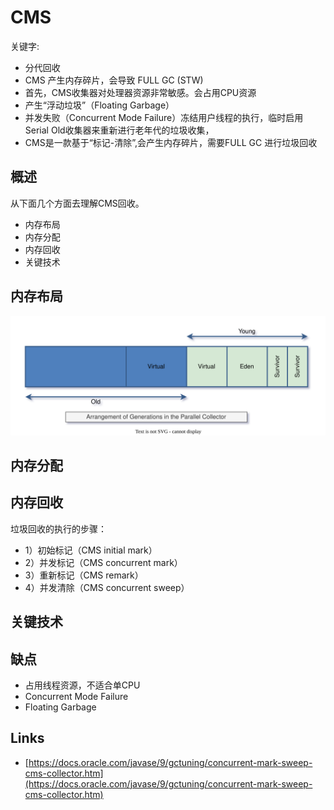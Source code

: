 # CMS

关键字:

- 分代回收
- CMS 产生内存碎片，会导致 FULL GC (STW)
- 首先，CMS收集器对处理器资源非常敏感。会占用CPU资源
- 产生“浮动垃圾”（Floating Garbage）
- 并发失败（Concurrent Mode Failure）冻结用户线程的执行，临时启用Serial Old收集器来重新进行老年代的垃圾收集，
- CMS是一款基于“标记-清除”,会产生内存碎片，需要FULL GC 进行垃圾回收

## 概述

从下面几个方面去理解CMS回收。

- 内存布局
- 内存分配
- 内存回收
- 关键技术

## 内存布局

![jvm-gc-parallel-heap-layout.drawio.svg](./images/jvm-gc-parallel-heap-layout.drawio.svg)

## 内存分配

## 内存回收

垃圾回收的执行的步骤：

- 1）初始标记（CMS initial mark）
- 2）并发标记（CMS concurrent mark）
- 3）重新标记（CMS remark）
- 4）并发清除（CMS concurrent sweep）

## 关键技术

## 缺点

- 占用线程资源，不适合单CPU
- Concurrent Mode Failure
- Floating Garbage

## Links

- [https://docs.oracle.com/javase/9/gctuning/concurrent-mark-sweep-cms-collector.htm](https://docs.oracle.com/javase/9/gctuning/concurrent-mark-sweep-cms-collector.htm)